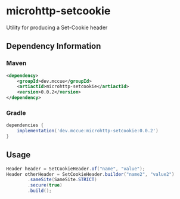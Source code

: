 # microhttp-setcookie

Utility for producing a Set-Cookie header

## Dependency Information

### Maven

```xml
<dependency>
    <groupId>dev.mccue</groupId>
    <artiactId>microhttp-setcookie</artiactId>
    <version>0.0.2</version>
</dependency>
```

### Gradle

```groovy
dependencies {
    implementation('dev.mccue:microhttp-setcookie:0.0.2')
}
```

## Usage

```java
Header header = SetCookieHeader.of("name", "value");
Header otherHeader = SetCookieHeader.builder("name2", "value2")
        .sameSite(SameSite.STRICT)
        .secure(true)
        .build();
```